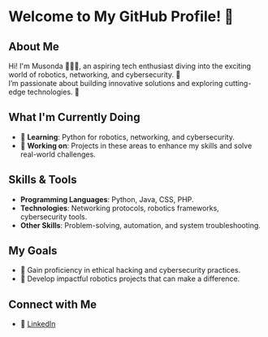# Welcome to My GitHub Profile! 👋

## About Me
Hi! I'm Musonda 👩‍💻✨, an aspiring tech enthusiast diving into the exciting world of robotics, networking, and cybersecurity. 🚀  
I’m passionate about building innovative solutions and exploring cutting-edge technologies. 🌟

## What I'm Currently Doing
- 🌱 **Learning**: Python for robotics, networking, and cybersecurity.  
- 💼 **Working on**: Projects in these areas to enhance my skills and solve real-world challenges.

## Skills & Tools
- **Programming Languages**: Python, Java, CSS, PHP.  
- **Technologies**: Networking protocols, robotics frameworks, cybersecurity tools.  
- **Other Skills**: Problem-solving, automation, and system troubleshooting.  

## My Goals
- 🔐 Gain proficiency in ethical hacking and cybersecurity practices.  
- 🤖 Develop impactful robotics projects that can make a difference.  

## Connect with Me
- 💼 [LinkedIn](https://www.linkedin.com/in/musonda-malangisha)  
